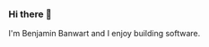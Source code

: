 ### Hi there 👋
I'm Benjamin Banwart and I enjoy building software.
<!--
**BenjaminBanwart/BenjaminBanwart** is a ✨ _special_ ✨ repository because its `README.md` (this file) appears on your GitHub profile.

Here are some ideas to get you started:

- 🔭 I’m currently working on ...
- 🌱 I’m currently learning Javascript basics!
- 👯 I’m looking to collaborate on ...
- 🤔 I’m looking for help with beginner project ideas!
- 💬 Ask me about ...
- 📫 How to reach me: ...
- ⚡ Fun fact: I'm a gamer!
-->
